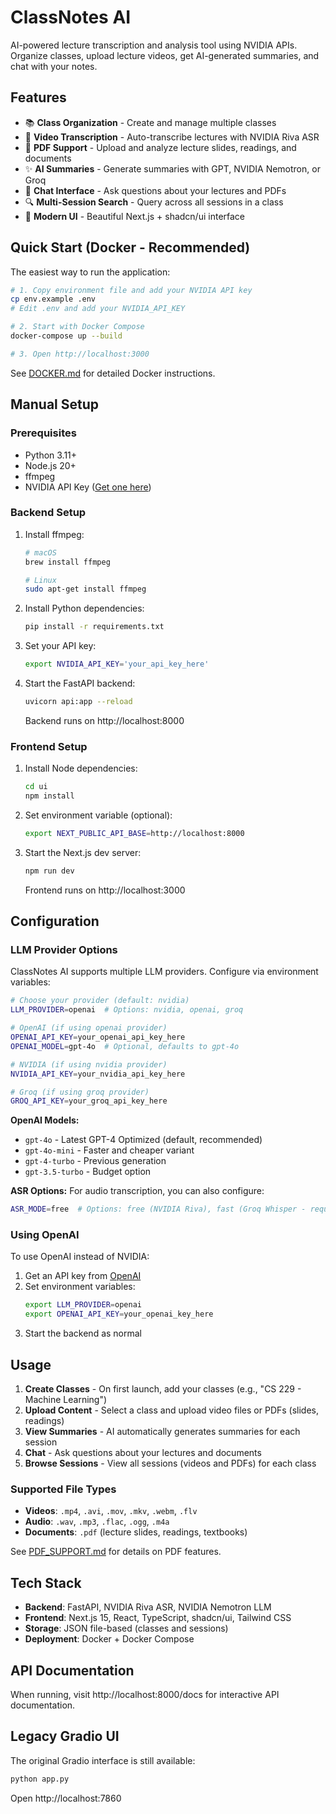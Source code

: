 # ClassNotes AI

AI-powered lecture transcription and analysis tool using NVIDIA APIs. Organize classes, upload lecture videos, get AI-generated summaries, and chat with your notes.

## Features

- 📚 **Class Organization** - Create and manage multiple classes
- 🎥 **Video Transcription** - Auto-transcribe lectures with NVIDIA Riva ASR
- 📄 **PDF Support** - Upload and analyze lecture slides, readings, and documents
- ✨ **AI Summaries** - Generate summaries with GPT, NVIDIA Nemotron, or Groq
- 💬 **Chat Interface** - Ask questions about your lectures and PDFs
- 🔍 **Multi-Session Search** - Query across all sessions in a class
- 🎨 **Modern UI** - Beautiful Next.js + shadcn/ui interface

## Quick Start (Docker - Recommended)

The easiest way to run the application:

```bash
# 1. Copy environment file and add your NVIDIA API key
cp env.example .env
# Edit .env and add your NVIDIA_API_KEY

# 2. Start with Docker Compose
docker-compose up --build

# 3. Open http://localhost:3000
```

See [DOCKER.md](DOCKER.md) for detailed Docker instructions.

## Manual Setup

### Prerequisites
- Python 3.11+
- Node.js 20+
- ffmpeg
- NVIDIA API Key ([Get one here](https://build.nvidia.com/))

### Backend Setup

1. Install ffmpeg:
   ```bash
   # macOS
   brew install ffmpeg
   
   # Linux
   sudo apt-get install ffmpeg
   ```

2. Install Python dependencies:
   ```bash
   pip install -r requirements.txt
   ```

3. Set your API key:
   ```bash
   export NVIDIA_API_KEY='your_api_key_here'
   ```

4. Start the FastAPI backend:
   ```bash
   uvicorn api:app --reload
   ```
   Backend runs on http://localhost:8000

### Frontend Setup

1. Install Node dependencies:
   ```bash
   cd ui
   npm install
   ```

2. Set environment variable (optional):
   ```bash
   export NEXT_PUBLIC_API_BASE=http://localhost:8000
   ```

3. Start the Next.js dev server:
   ```bash
   npm run dev
   ```
   Frontend runs on http://localhost:3000

## Configuration

### LLM Provider Options

ClassNotes AI supports multiple LLM providers. Configure via environment variables:

```bash
# Choose your provider (default: nvidia)
LLM_PROVIDER=openai  # Options: nvidia, openai, groq

# OpenAI (if using openai provider)
OPENAI_API_KEY=your_openai_api_key_here
OPENAI_MODEL=gpt-4o  # Optional, defaults to gpt-4o

# NVIDIA (if using nvidia provider)
NVIDIA_API_KEY=your_nvidia_api_key_here

# Groq (if using groq provider)
GROQ_API_KEY=your_groq_api_key_here
```

**OpenAI Models:**
- `gpt-4o` - Latest GPT-4 Optimized (default, recommended)
- `gpt-4o-mini` - Faster and cheaper variant
- `gpt-4-turbo` - Previous generation
- `gpt-3.5-turbo` - Budget option

**ASR Options:**
For audio transcription, you can also configure:
```bash
ASR_MODE=free  # Options: free (NVIDIA Riva), fast (Groq Whisper - requires GROQ_API_KEY)
```

### Using OpenAI

To use OpenAI instead of NVIDIA:

1. Get an API key from [OpenAI](https://platform.openai.com/api-keys)
2. Set environment variables:
   ```bash
   export LLM_PROVIDER=openai
   export OPENAI_API_KEY=your_openai_key_here
   ```
3. Start the backend as normal

## Usage

1. **Create Classes** - On first launch, add your classes (e.g., "CS 229 - Machine Learning")
2. **Upload Content** - Select a class and upload video files or PDFs (slides, readings)
3. **View Summaries** - AI automatically generates summaries for each session
4. **Chat** - Ask questions about your lectures and documents
5. **Browse Sessions** - View all sessions (videos and PDFs) for each class

### Supported File Types
- **Videos**: `.mp4`, `.avi`, `.mov`, `.mkv`, `.webm`, `.flv`
- **Audio**: `.wav`, `.mp3`, `.flac`, `.ogg`, `.m4a`
- **Documents**: `.pdf` (lecture slides, readings, textbooks)

See [PDF_SUPPORT.md](PDF_SUPPORT.md) for details on PDF features.

## Tech Stack

- **Backend**: FastAPI, NVIDIA Riva ASR, NVIDIA Nemotron LLM
- **Frontend**: Next.js 15, React, TypeScript, shadcn/ui, Tailwind CSS
- **Storage**: JSON file-based (classes and sessions)
- **Deployment**: Docker + Docker Compose

## API Documentation

When running, visit http://localhost:8000/docs for interactive API documentation.

## Legacy Gradio UI

The original Gradio interface is still available:
```bash
python app.py
```
Open http://localhost:7860
